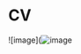 # CV

![image](![image](https://github.com/user-attachments/assets/9d741432-fc00-43e1-a19f-891dd04d8df4)
